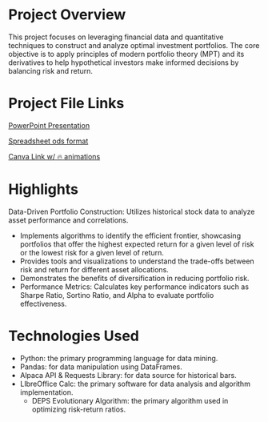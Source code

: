 # Project Overview
This project focuses on leveraging financial data and quantitative techniques to construct and analyze optimal investment portfolios. The core objective is to apply principles of modern portfolio theory (MPT) and its derivatives to help hypothetical investors make informed decisions by balancing risk and return.
# Project File Links
[PowerPoint Presentation](https://github.com/angusleebusiness/simple-portfolio-risk-optimizer-sharpe-and-sortino-ratio/blob/main/Risk-Optimized%20Portfolio%20Project%20-%20Angus%20Lee.pptx)

[Spreadsheet ods format](https://pages.github.com/](https://github.com/angusleebusiness/simple-portfolio-risk-optimizer-sharpe-and-sortino-ratio/blob/main/Portfolio%20Optimization%20Personal%20Project%20Finalized%20Spreadsheet%20(Fully%20Optimized).ods))

[Canva Link w/ 🔥 animations](https://www.canva.com/design/DAGrzJZ8qoA/fbJS8rNiaKAiLDugO4W2Eg/view)

# Highlights
Data-Driven Portfolio Construction: Utilizes historical stock data to analyze asset performance and correlations.
  - Implements algorithms to identify the efficient frontier, showcasing portfolios that offer the highest expected return for a given level of risk or the lowest risk for a given level of return.
  - Provides tools and visualizations to understand the trade-offs between risk and return for different asset allocations.
  - Demonstrates the benefits of diversification in reducing portfolio risk.
  - Performance Metrics: Calculates key performance indicators such as Sharpe Ratio, Sortino Ratio, and Alpha to evaluate portfolio effectiveness.

# Technologies Used
  - Python: the primary programming language for data mining.
  - Pandas: for data manipulation using DataFrames.
  - Alpaca API & Requests Library: for data source for historical bars.
  - LIbreOffice Calc: the primary software for data analysis and algorithm implementation.
     - DEPS Evolutionary Algorithm: the primary algorithm used in optimizing risk-return ratios.
